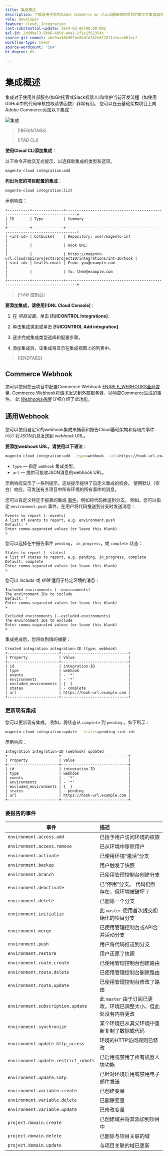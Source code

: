 ```yaml
---
title: 集成概述
description: 了解适用于您的Adobe Commerce on cloud基础架构项目的第三方集成选项。
role: Developer
feature: Cloud, Integration
last-substantial-update: 2024-02-06T00:00:00Z
exl-id: 2dddba73-5b88-4b5d-a0e1-2f1c1f52354c
source-git-commit: abe9aa36b907be8bdfdf42e6f28f1e1eac68fecf
workflow-type: tm+mt
source-wordcount: '564'
ht-degree: 0%

---
```


# 集成概述

集成对于使用外部服务(如Git托管或Slack机器人)和维护当前开发流程（如使用GitHub中的代码审核拉取请求函数）非常有用。 您可以在云基础架构项目上向Adobe Commerce添加以下集成：

![集成](/help/assets/integrations.png)

>[!BEGINTABS]

>[!TAB CLI]

**使用Cloud CLI添加集成**：

以下命令开始交互式提示，以选择新集成的类型和选项。

```bash
magento-cloud integration:add
```

**列出为您的项目配置的集成**：

```bash
magento-cloud integration:list
```

示例响应：

```terminal
+----------+--------------+---------------------------------------------------------------------------+
| ID       | Type         | Summary                                                                   |
+----------+--------------+---------------------------------------------------------------------------+
| <int-id> | bitbucket    | Repository: user/magento-int                                              |
|          |              | Hook URL:                                                                 |
|          |              | https://magento-url.cloud/api/projects/projectID/integrations/int-ID/hook |
| <int-id> | health.email | From: you@example.com                                                     |
|          |              | To: them@example.com                                                      |
+----------+--------------+---------------------------------------------------------------------------+
```

>[!TAB 控制台]

**要添加集成，请使用[!DNL Cloud Console]**：

1. 在 _项目设置_，单击 **[!UICONTROL Integrations]**.

1. 单击集成类型或单击 **[!UICONTROL Add integration]**.

1. 逐步完成集成类型选择和配置步骤。

1. 添加集成后，该集成将显示在集成视图上的列表中。

>[!ENDTABS]

## Commerce Webhook

您可以使用在云项目中配置Commerce Webhook [ENABLE_WEBHOOKS全局变量](../environment/variables-global.md#enable_webhooks). Commerce Webhook将请求发送到外部服务器，以响应Commerce生成的事件。 此 [_Webhooks指南_](https://developer.adobe.com/commerce/extensibility/webhooks) 详细介绍了此功能。

## 通用Webhook

您可以使用自定义的webhook集成来捕获和报告Cloud基础架构和存储库事件 `POST` 将JSON消息发送到 _webhook_ URL。

**要添加webhook URL，请使用以下语法**：

```bash
magento-cloud integration:add --type=webhook --url=https://hook-url.example.com
```

- `type` — 指定 `webhook` 集成类型。
- `url` — 提供可接收JSON消息的webhook URL。

示例响应显示了一系列提示，这些提示提供了自定义集成的机会。 使用默认（空白）响应，可发送有关项目中所有环境的所有事件的消息。

您可以自定义特定于报表的集成 [事件](#events-to-report)，例如将代码推送到分支。 例如，您可以指定 `environment.push` 事件，在用户将代码推送到分支时发送消息：

```terminal
Events to report (--events)
A list of events to report, e.g. environment.push
Default: *
Enter comma-separated values (or leave this blank)
>
```

您可以选择在中报告事件 `pending`， `in_progress`，或 `complete` 状态：

```terminal
States to report (--states)
A list of states to report, e.g. pending, in_progress, complete
Default: complete
Enter comma-separated values (or leave this blank)
>
```

您可以 _include_ 或 _排除_ 适用于特定环境的消息：

```terminal
Included environments (--environments)
The environment IDs to include
Default: *
Enter comma-separated values (or leave this blank)
>

Excluded environments (--excluded-environments)
The environment IDs to exclude
Enter comma-separated values (or leave this blank)
>
```

集成完成后，您将收到值的摘要：

```terminal
Created integration integration-ID (type: webhook)
+-----------------------+------------------------------+
| Property              | Value                        |
+-----------------------+------------------------------+
| id                    | integration-ID               |
| type                  | webhook                      |
| events                | - '*'                        |
| environments          | - '*'                        |
| excluded_environments | {  }                         |
| states                | - complete                   |
| url                   | https://hook-url.example.com |
+-----------------------+------------------------------+
```

### 更新现有集成

您可以更新现有集成。 例如，将状态从 `complete` 到 `pending` ，如下所示：

```bash
magento-cloud integration:update --states=pending <int-id>
```

示例响应：

```terminal
Integration integration-ID (webhook) updated
+-----------------------+------------------------------+
| Property              | Value                        |
+-----------------------+------------------------------+
| id                    | integration-ID               |
| type                  | webhook                      |
| events                | - '*'                        |
| environments          | - '*'                        |
| excluded_environments | {  }                         |
| states                | - pending                    |
| url                   | https://hook-url.example.com |
+-----------------------+------------------------------+
```

### 要报告的事件

| 事件 | 描述 |
| ----- | :-----------|
| `environment.access.add` | 已授予用户访问环境的权限 |
| `environment.access.remove` | 已从环境中移除用户 |
| `environment.activate` | 已使用环境“激活”分支 |
| `environment.backup` | 用户触发了快照 |
| `environment.branch` | 已使用管理控制台创建分支 |
| `environment.deactivate` | 已“停用”分支。 代码仍然存在，但环境被破坏了 |
| `environment.delete` | 已删除一个分支 |
| `environment.initialize` | 此 `master` 使用首次提交初始化的项目分支 |
| `environment.merge` | 已使用管理控制台或API合并活动分支 |
| `environment.push` | 用户将代码推送到分支 |
| `environment.restore` | 用户还原了快照 |
| `environment.route.create` | 已使用管理控制台创建路由 |
| `environment.route.delete` | 已使用管理控制台删除路由 |
| `environment.route.update` | 已使用管理控制台修改了路由 |
| `environment.subscription.update` | 此 `master` 由于订阅已更改，环境已调整大小，但此处没有内容更改 |
| `environment.synchronize` | 某个环境已从其父环境中重新复制了数据或代码 |
| `environment.update.http_access` | 环境的HTTP访问规则已修改 |
| `environment.update.restrict_robots` | 已启用或禁用了所有机器人块功能 |
| `environment.update.smtp` | 已针对环境启用或禁用电子邮件发送 |
| `environment.variable.create` | 已创建变量 |
| `environment.variable.delete` | 已删除变量 |
| `environment.variable.update` | 已修改变量 |
| `project.domain.create` | 已创建域并将其添加到项目中 |
| `project.domain.delete` | 已删除与项目关联的域 |
| `project.domain.update` | 与项目关联的域已更新 |
